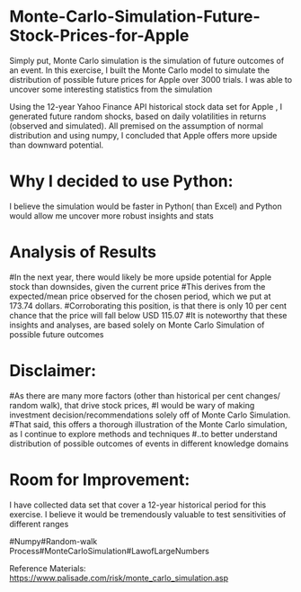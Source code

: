 # Monte-Carlo-Simulation-Future-Stock-Prices-for-Apple

Simply put, Monte Carlo simulation is the simulation of future outcomes of an event. In this exercise, I built the Monte Carlo model to simulate the distribution of possible future prices for Apple over 3000 trials. I was able to uncover some interesting statistics from the simulation

Using the 12-year Yahoo Finance API historical stock data set for Apple , I generated future random shocks, based on daily volatilities in returns (observed and simulated). All premised on the assumption of normal distribution and using numpy, I concluded that Apple offers more upside than downward potential. 

# Why I decided to use Python: 
 I believe the simulation would be faster in Python( than Excel) and Python would allow me uncover more robust insights and stats

# Analysis of Results
#In the next year, there would likely be more upside potential for Apple stock than downsides, given the current price
#This derives from the expected/mean price observed for the chosen period, which we put at 173.74 dollars. 
#Corroborating this position, is that there is only 10 per cent chance that the price will fall below USD 115.07
#It is noteworthy that these insights and analyses, are based solely on Monte Carlo Simulation of possible future outcomes

# Disclaimer: 
#As there are many more factors (other than historical per cent changes/ random walk), that drive stock prices, 
#I would be wary of making investment decision/recommendations solely off of Monte Carlo Simulation. 
#That said, this offers a thorough illustration of the Monte Carlo simulation, as I continue to explore methods and techniques 
#..to better understand distribution of possible outcomes of events in different knowledge domains

# Room for Improvement: 
I have collected data set that cover a 12-year historical period for this exercise. I believe it would be tremendously valuable to test sensitivities of different ranges 

#Numpy#Random-walk Process#MonteCarloSimulation#LawofLargeNumbers

Reference Materials:
https://www.palisade.com/risk/monte_carlo_simulation.asp
